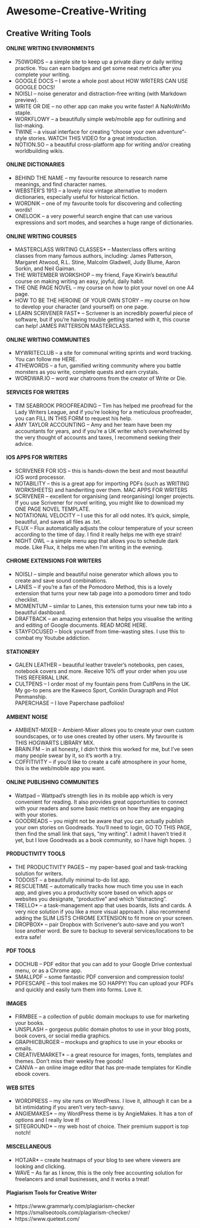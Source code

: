 # Awesome-Creative-Writing


## Creative Writing Tools
#### ONLINE WRITING ENVIRONMENTS
<ul>  <li>750WORDS – a simple site to keep up a private diary or daily writing practice. You can earn badges and get some neat metrics after you complete your writing.
  </li><li>GOOGLE DOCS – I wrote a whole post about HOW WRITERS CAN USE GOOGLE DOCS!
  </li><li>NOISLI – noise generator and distraction-free writing (with Markdown preview).
  </li><li>WRITE OR DIE – no other app can make you write faster! A NaNoWriMo staple.
  </li><li>WORKFLOWY – a beautifully simple web/mobile app for outlining and list-making.
  </li><li>TWINE – a visual interface for creating “choose your own adventure”-style stories. WATCH THIS VIDEO for a great introduction.
  </li><li>NOTION.SO – a beautiful cross-platform app for writing and/or creating worldbuilding wikis.
  </li>
</ul>

#### ONLINE DICTIONARIES
<ul>
  <li>BEHIND THE NAME – my favourite resource to research name meanings, and find character names.
  </li><li>WEBSTER’S 1913 – a lovely nice vintage alternative to modern dictionaries, especially useful for historical fiction.
  </li><li>WORDNIK – one of my favourite tools for discovering and collecting words!
  </li><li>ONELOOK – a very powerful search engine that can use various expressions and sort modes, and searches a huge range of dictionaries.
  </li>
</ul>

#### ONLINE WRITING COURSES
<ul><li>MASTERCLASS WRITING CLASSES* – Masterclass offers writing classes from many famous authors, including: James Patterson, Margaret Atwood, R.L. Stine, Malcolm Gladwell, Judy Blume, Aaron Sorkin, and Neil Gaiman.
</li><li>THE WRITEMBER WORKSHOP – my friend, Faye Kirwin’s beautiful course on making writing an easy, joyful, daily habit.
</li><li>THE ONE PAGE NOVEL – my course on how to plot your novel on one A4 page.
</li><li>HOW TO BE THE HEROINE OF YOUR OWN STORY – my course on how to develop your character (and yourself) on one page.
</li><li>LEARN SCRIVENER FAST* – Scrivener is an incredibly powerful piece of software, but if you’re having trouble getting started with it, this course can help!
  JAMES PATTERSON MASTERCLASS.</li>
</ul>

#### ONLINE WRITING COMMUNITIES
<ul><li>MYWRITECLUB – a site for communal writing sprints and word tracking. You can follow me HERE.</li>
  <li>4THEWORDS – a fun, gamified writing community where you battle monsters as you write, complete quests and earn crystals.</li>
  <li>WORDWAR.IO – word war chatrooms from the creator of Write or Die.</li>
</ul>

#### SERVICES FOR WRITERS
<ul><li>TIM SEABROOK PROOFREADING – Tim has helped me proofread for the Lady Writers League, and  if you’re looking for a meticulous proofreader, you can FILL IN THIS FORM to request his help.
</li><li>AMY TAYLOR ACCOUNTING – Amy and her team have been my accountants for years, and if you’re a UK writer who’s overwhelmed by the very thought of accounts and taxes, I recommend seeking their advice.</li>
</ul>
  
#### IOS APPS FOR WRITERS
<ul><li>SCRIVENER FOR IOS – this is hands-down the best and most beautiful iOS word processor.
</li><li>NOTABILITY – this is a great app for importing PDFs (such as WRITING WORKSHEETS) and handwriting over them.
MAC APPS FOR WRITERS
</li><li>SCRIVENER – excellent for organising (and reorganising) longer projects. If you use Scrivener for novel writing, you might like to download my ONE PAGE NOVEL TEMPLATE.
</li><li>NOTATIONAL VELOCITY – I use this for all odd notes. It’s quick, simple, beautiful, and saves all files as .txt.
</li><li>FLUX – Flux automatically adjusts the colour temperature of your screen according to the time of day. I find it really helps me with eye strain!
</li><li>NIGHT OWL – a simple menu app that allows you to schedule dark mode. Like Flux, it helps me when I’m writing in the evening.</li>
</ul>

#### CHROME EXTENSIONS FOR WRITERS
<ul><li>NOISLI – simple and beautiful noise generator which allows you to create and save sound combinations.
</li><li>LANES – if you’re a fan of the Pomodoro Method, this is a lovely extension that turns your new tab page into a pomodoro timer and todo checklist.
</li><li>MOMENTUM – similar to Lanes, this extension turns your new tab into a beautiful dashboard.
</li><li>DRAFTBACK – an amazing extension that helps you visualise the writing and editing of Google documents. READ MORE HERE.
</li><li>STAYFOCUSED – block yourself from time-wasting sites. I use this to combat my Youtube addiction.</li>
</ul>

#### STATIONERY
<ul>  <li>GALEN LEATHER – beautiful leather traveler’s notebooks, pen cases, notebook covers and more. Receive 10% off your order when you use THIS REFERRAL LINK.</li>
  <li>CULTPENS – I order most of my fountain pens from CultPens in the UK. My go-to pens are the Kaweco Sport, Conklin Duragraph and Pilot Penmanship.</li
  <li>PAPERCHASE – I love Paperchase padfolios!</li>
</ul>

#### AMBIENT NOISE
<ul>  <li>AMBIENT-MIXER – Ambient-Mixer allows you to create your own custom soundscapes, or to use ones created by other users. My favourite is THIS HOGWARTS LIBRARY MIX.</li>
  <li>BRAIN.FM – in all honesty, I didn’t think this worked for me, but I’ve seen many people swear by it, so it’s worth a try.</li>
  <li>COFFITIVITY – if you’d like to create a café atmosphere in your home, this is the web/mobile app you want.</li>
</ul>

#### ONLINE PUBLISHING COMMUNITIES
<ul><li>Wattpad – Wattpad’s strength lies in its mobile app which is very convenient for reading. It also provides great opportunities to connect with your readers and some basic metrics on how they are engaging with your stories.</li>
<li>GOODREADS – you might not be aware that you can actually publish your own stories on Goodreads. You’ll need to login, GO TO THIS PAGE, then find the small link that says, “my writing”. I admit I haven’t tried it yet, but I love Goodreads as a book community, so I have high hopes. :)</li>
</ul>

#### PRODUCTIVITY TOOLS
<ul><li>THE PRODUCTIVITY PAGES – my paper-based goal and task-tracking solution for writers.
</li><li>TODOIST – a beautifully minimal to-do list app.
</li><li>RESCUETIME – automatically tracks how much time you use in each app, and gives you a productivity score based on which apps or websites you designate, “productive” and which “distracting”.
</li><li>TRELLO* – a task-management app that uses boards, lists and cards. A very nice solution if you like a more visual approach. I also recommend adding the SLIM LISTS CHROME EXTENSION to fit more on your screen.
</li><li>DROPBOX* – pair Dropbox with Scrivener’s auto-save and you won’t lose another word. Be sure to backup to several services/locations to be extra safe!</li>
</ul>

#### PDF TOOLS
<ul><li>DOCHUB – PDF editor that you can add to your Google Drive contextual menu, or as a Chrome app.
</li><li>SMALLPDF – some fantastic PDF conversion and compression tools!
</li><li>PDFESCAPE – this tool makes me SO HAPPY! You can upload your PDFs and quickly and easily turn them into forms. Love it.</li>
</ul>

#### IMAGES
<ul><li>FIRMBEE – a collection of public domain mockups to use for marketing your books.
</li><li>UNSPLASH – gorgeous public domain photos to use in your blog posts, book covers, or social media graphics.
</li><li>GRAPHICBURGER – mockups and graphics to use in your ebooks or emails.
</li><li>CREATIVEMARKET* – a great resource for images, fonts, templates and themes. Don’t miss their weekly free goods!
  </li><li>CANVA – an online image editor that has pre-made templates for Kindle ebook covers.</li>
</ul>

#### WEB SITES
<ul><li>WORDPRESS – my site runs on WordPress. I love it, although it can be a bit intimidating if you aren’t very tech-savvy.
</li><li>ANGIEMAKES* – my WordPress theme is by AngieMakes. It has a ton of options and I really love it!
  </li><li>SITEGROUND* – my web host of choice. Their premium support is top notch!</li>
</ul>

#### MISCELLANEOUS
<ul><li>HOTJAR* – create heatmaps of your blog to see where viewers are looking and clicking.
</li><li>WAVE – As far as I know, this is the only free accounting solution for freelancers and small businesses, and it works a treat!</li>
</ul>

#### Plagiarism Tools for Creative Writer
<ul>
  <li>https://www.grammarly.com/plagiarism-checker</li>
  <li>https://smallseotools.com/plagiarism-checker/</li>
  <li>https://www.quetext.com/</li>
</ul>
